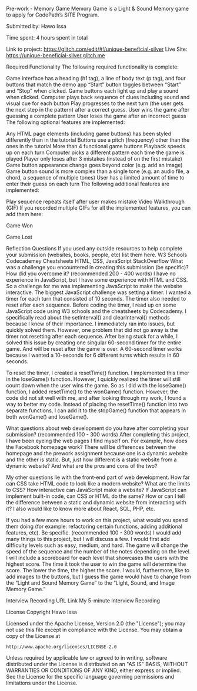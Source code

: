 Pre-work - Memory Game
Memory Game is a Light & Sound Memory game to apply for CodePath’s SITE Program.

Submitted by: Hawo Issa

Time spent: 4 hours spent in total

Link to project: https://glitch.com/edit/#!/unique-beneficial-silver
Live Site: https://unique-beneficial-silver.glitch.me

Required Functionality
The following required functionality is complete:

Game interface has a heading (h1 tag), a line of body text (p tag), and four buttons that match the demo app
“Start” button toggles between “Start” and “Stop” when clicked.
Game buttons each light up and play a sound when clicked.
Computer plays back sequence of clues including sound and visual cue for each button
Play progresses to the next turn (the user gets the next step in the pattern) after a correct guess.
User wins the game after guessing a complete pattern
User loses the game after an incorrect guess
The following optional features are implemented:

Any HTML page elements (including game buttons) has been styled differently than in the tutorial
Buttons use a pitch (frequency) other than the ones in the tutorial
More than 4 functional game buttons
Playback speeds up on each turn
Computer picks a different pattern each time the game is played
Player only loses after 3 mistakes (instead of on the first mistake)
Game button appearance change goes beyond color (e.g. add an image)
Game button sound is more complex than a single tone (e.g. an audio file, a chord, a sequence of multiple tones)
User has a limited amount of time to enter their guess on each turn
The following additional features are implemented:

Play sequence repeats itself after user makes mistake
Video Walkthrough (GIF)
If you recorded multiple GIFs for all the implemented features, you can add them here:

Game Won


Game Lost


Reflection Questions
If you used any outside resources to help complete your submission (websites, books, people, etc) list them here.
W3 Schools
Codecademey Cheatsheets
HTML, CSS, JavaScript
StackOverflow
What was a challenge you encountered in creating this submission (be specific)? How did you overcome it? (recommended 200 - 400 words)
I have no experience in JavaScript, but I have some experience with HTML and CSS. So a challenge for me was implementing JavaScript to make the website interactive. The biggest JavaScript challenge was setting a timer. I wanted a timer for each turn that consisted of 10 seconds. The timer also needed to reset after each sequence. Before coding the timer, I read up on some JavaScript code using W3 schools and the cheatsheets by Codecademy. I specifically read about the setInterval() and clearInterval() methods because I knew of their importance. I immediately ran into issues, but quickly solved them. However, one problem that did not go away is the timer not resetting after each sequence. After being stuck for a while, I solved this issue by creating one singular 60-second timer for the entire game. And will be reset after the game is over. A 60-second timer works because I wanted a 10-seconds for 6 different turns which results in 60 seconds.

To reset the timer, I created a resetTime() function. I implemented this timer in the loseGame() function. However, I quickly realized the timer will still count down when the user wins the game. So as I did with the loseGame() function, I added resetTime() to the wonGame() function. However, the code did not sit well with me, and after looking through my work, I found a way to better my code. Instead of placing the resetTime() function into two separate functions, I can add it to the stopGame() function that appears in both wonGame() and loseGame().

What questions about web development do you have after completing your submission? (recommended 100 - 300 words)
After completing this project, I have been eyeing the web pages I find myself on. For example, how does the Facebook homepage work? There will be differences between the homepage and the prework assignment because one is a dynamic website and the other is static. But, just how different is a static website from a dynamic website? And what are the pros and cons of the two?

My other questions lie with the front-end part of web development. How far can CSS take HTML code to look like a modern website? What are the limits to CSS? How interactive can JavaScript make a website? If JavaScript can implement built-in code, can CSS or HTML do the same? How or can I tell the difference between a static and dynamic website from interacting with it? I also would like to know more about React, SQL, PHP, etc.

If you had a few more hours to work on this project, what would you spend them doing (for example: refactoring certain functions, adding additional features, etc). Be specific. (recommended 100 - 300 words)
I would add many things to this project, but I will discuss a few. I would first add difficulty levels such as easy, medium, and hard. The game will change the speed of the sequence and the number of the notes depending on the level. I will include a scoreboard for each level that showcases the users with the highest score. The time it took the user to win the game will determine the score. The lower the time, the higher the score. I would, furthermore, like to add images to the buttons, but I guess the game would have to change from the “Light and Sound Memory Game” to the “Light, Sound, and Image Memory Game.”

Interview Recording URL Link
My 5-minute Interview Recording

License
Copyright Hawo Issa

Licensed under the Apache License, Version 2.0 (the "License");
you may not use this file except in compliance with the License.
You may obtain a copy of the License at

    http://www.apache.org/licenses/LICENSE-2.0

Unless required by applicable law or agreed to in writing, software
distributed under the License is distributed on an "AS IS" BASIS,
WITHOUT WARRANTIES OR CONDITIONS OF ANY KIND, either express or implied.
See the License for the specific language governing permissions and
limitations under the License.
    
    
